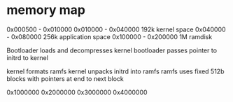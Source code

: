 # memory map

0x000500 - 0x010000
0x010000 - 0x040000 192k kernel space
0x040000 - 0x080000 256k application space
0x100000 - 0x200000 1M ramdisk

Bootloader loads and decompresses kernel
bootloader passes pointer to initrd to kernel

kernel formats ramfs
kernel unpacks initrd into ramfs
ramfs uses fixed 512b blocks with pointers at end to next block

0x1000000
0x2000000
0x3000000
0x4000000
